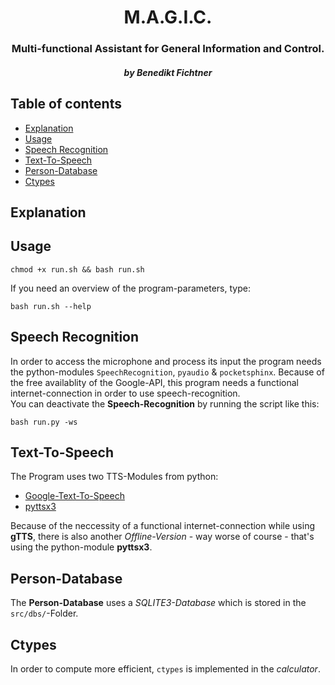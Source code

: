 <div style="text-align:center;">
    <h1>M.A.G.I.C.</h1>
    <h3>Multi-functional Assistant for General Information and Control.</h3>
    <h5><em>by Benedikt Fichtner</em></h5>
</div>

<h2>Table of contents</h2>

- [Explanation](#explanation)
- [Usage](#usage)
- [Speech Recognition](#speech-recognition)
- [Text-To-Speech](#text-to-speech)
- [Person-Database](#person-database)
- [Ctypes](#ctypes)

## Explanation



## Usage

    chmod +x run.sh && bash run.sh

If you need an overview of the program-parameters, type:

    bash run.sh --help

## Speech Recognition

In order to access the microphone and process its input the program needs the python-modules `SpeechRecognition`, `pyaudio` & `pocketsphinx`. Because of the free availablity of the Google-API, this program needs a functional internet-connection in order to use speech-recognition. <br>
You can deactivate the **Speech-Recognition** by running the script like this:

    bash run.py -ws


## Text-To-Speech

The Program uses two TTS-Modules from python:

- [Google-Text-To-Speech](https://codelabs.developers.google.com/codelabs/cloud-text-speech-python3/#0)
- [pyttsx3](https://pypi.org/project/pyttsx3/)

Because of the neccessity of a functional internet-connection while using **gTTS**, there is also another *Offline-Version* - way worse of course - that's using the python-module **pyttsx3**. 

## Person-Database

The **Person-Database** uses a *SQLITE3-Database* which is stored in the `src/dbs/`-Folder.


## Ctypes

In order to compute more efficient, `ctypes` is implemented in the *calculator*.